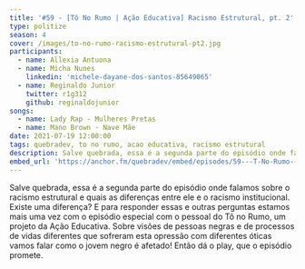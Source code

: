 ```yaml
---
title: '#59 - [Tô No Rumo | Ação Educativa] Racismo Estrutural, pt. 2'
type: politize
season: 4 
cover: /images/to-no-rumo-racismo-estrutural-pt2.jpg
participants:
  - name: Allexia Antuona
  - name: Micha Nunes
    linkedin: 'michele-dayane-dos-santos-85649065'
  - name: Reginaldo Junior
    twitter: r1g312
    github: reginaldojunior
songs:
  - name: Lady Rap - Mulheres Pretas
  - name: Mano Brown - Nave Mãe
date: 2021-07-19 12:00:00
tags: quebradev, to no rumo, acao educativa, racismo estrutural
description: Salve quebrada, essa é a segunda parte do episódio onde falamos sobre o racismo estrutural e quais as diferenças entre ele e o racismo institucional. Existe uma diferença? E para responder essas e outras perguntas estamos mais uma vez com o episódio especial com o pessoal do Tô no Rumo, um projeto da Ação Educativa.
embed_url: 'https://anchor.fm/quebradev/embed/episodes/59---T-No-Rumo--Ao-Educativa-Racismo-Estrutural-pt--2-e14mm04' 
---
```


Salve quebrada, essa é a segunda parte do episódio onde falamos sobre o racismo estrutural e quais as diferenças entre ele e o racismo institucional. Existe uma diferença? E para responder essas e outras perguntas estamos mais uma vez com o episódio especial com o pessoal do Tô no Rumo, um projeto da Ação Educativa. Sobre visões de pessoas negras e de processos de vidas diferentes que sofreram esta opressão com diferentes óticas vamos falar como o jovem negro é afetado! Então dá o play, que o episódio promete.
